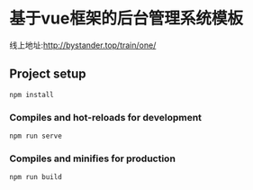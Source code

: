 # 基于vue框架的后台管理系统模板
线上地址:http://bystander.top/train/one/
## Project setup
```
npm install
```

### Compiles and hot-reloads for development
```
npm run serve
```

### Compiles and minifies for production
```
npm run build
```
